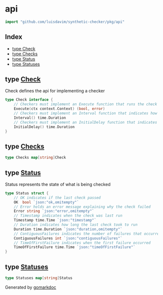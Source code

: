 <!-- Code generated by gomarkdoc. DO NOT EDIT -->

# api

```go
import "github.com/luisdavim/synthetic-checker/pkg/api"
```

## Index

- [type Check](<#type-check>)
- [type Checks](<#type-checks>)
- [type Status](<#type-status>)
- [type Statuses](<#type-statuses>)


## type [Check](<https://github.com/luisdavim/synthetic-checker/blob/main/pkg/api/types.go#L9-L16>)

Check defines the api for implementing a checker

```go
type Check interface {
    // Checkers must implement an Execute function that runs the check and returns the status
    Execute(ctx context.Context) (bool, error)
    // Checkers must implement an Interval function that indicates how often the check should run
    Interval() time.Duration
    // Checkers must implement an InitialDelay function that indicates how long to delay the start
    InitialDelay() time.Duration
}
```

## type [Checks](<https://github.com/luisdavim/synthetic-checker/blob/main/pkg/api/types.go#L18>)

```go
type Checks map[string]Check
```

## type [Status](<https://github.com/luisdavim/synthetic-checker/blob/main/pkg/api/types.go#L21-L34>)

Status represents the state of what is being checked

```go
type Status struct {
    // OK indicates if the last check passed
    OK  bool `json:"ok,omitempty"`
    // Error holds an error message explaining why the check failed
    Error string `json:"error,omitempty"`
    // Timestamp indicates when the check was last run
    Timestamp time.Time `json:"timestamp"`
    // Duration indicates how long the last check took to run
    Duration time.Duration `json:"duration,omitempty"`
    // ContiguousFailures indicates the number of failures that occurred in a row
    ContiguousFailures int `json:"contiguousFailures"`
    // TimeOfFirstFailure indicates when the first failure occurred
    TimeOfFirstFailure time.Time `json:"timeOfFirstFailure"`
}
```

## type [Statuses](<https://github.com/luisdavim/synthetic-checker/blob/main/pkg/api/types.go#L36>)

```go
type Statuses map[string]Status
```



Generated by [gomarkdoc](<https://github.com/princjef/gomarkdoc>)
